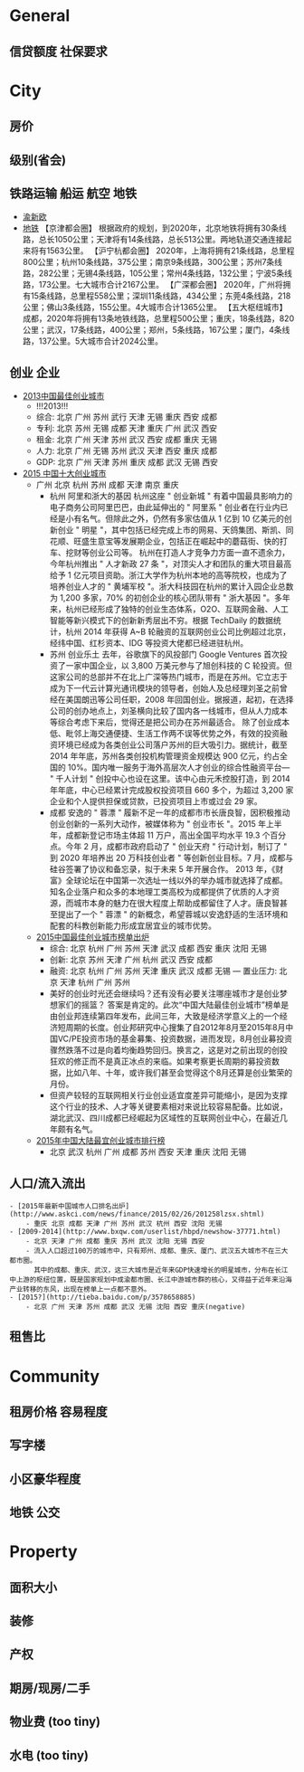 # General

## 信贷额度 社保要求

# City

## 房价
## 级别(省会)
## 铁路运输 船运 航空 地铁

 - [渝新欧](http://baike.baidu.com/link?url=CypF7kqh2KBywTXgwYIavwDbbPPvcfk53D4RyxHA4BSvtv17hfTqj4D4Hj_9Ks-dYBmqm22GZoMdH8JFlxjfx_)
 - [地铁](http://www.bxqw.com/userlist/hbpd/newshow-37771.html)
   【京津都会圈】 
    根据政府的规划，到2020年，北京地铁将拥有30条线路，总长1050公里；天津将有14条线路，总长513公里。两地轨道交通连接起来将有1563公里。 
   【沪宁杭都会圈】 
    2020年，上海将拥有21条线路，总里程800公里；杭州10条线路，375公里；南京9条线路，300公里；苏州7条线路，282公里；无锡4条线路，105公里；常州4条线路，132公里；宁波5条线路，173公里。七大城市合计2167公里。 
   【广深都会圈】 
   2020年，广州将拥有15条线路，总里程558公里；深圳11条线路，434公里；东莞4条线路，218公里；佛山3条线路，155公里。4大城市合计1365公里。 
   【五大枢纽城市】 
   成都，2020年将拥有13条地铁线路，总里程500公里；重庆，18条线路，820公里；武汉，17条线路，400公里；郑州，5条线路，167公里；厦门，4条线路，137公里。5大城市合计2024公里。
  
 
## 创业 企业

 - [2013中国最佳创业城市](http://magazine.cyzone.cn/articles/201310/3099.html)
    - !!!2013!!!
    - 综合: 北京 广州 苏州 武行 天津 无锡 重庆 西安 成都
    - 专利: 北京 苏州 无锡 成都 天津 重庆 广州 武汉 西安
    - 租金: 北京 广州 天津 苏州 武汉 西安 成都 重庆 无锡
    - 人力: 北京 广州 无锡 苏州 武汉 天津 西安 重庆 成都
    - GDP: 北京 广州 天津 苏州 重庆 成都 武汉 无锡 西安
 - [2015 中国十大创业城市](http://app.myzaker.com/news/article.php?pk=55dfbc709490cb214400004e)
    -  广州 北京 杭州 苏州 成都 天津 南京 重庆
        - 杭州 阿里和浙大的基因 
        杭州这座 " 创业新城 " 有着中国最具影响力的电子商务公司阿里巴巴，由此延伸出的 " 阿里系 " 创业者在行业内已经是小有名气。但除此之外，仍然有多家估值从 1 亿到 10 亿美元的创新创业 " 明星 "，其中包括已经完成上市的网易、天鸽集团、斯凯、同花顺、旺盛生意宝等发展期企业，包括正在崛起中的蘑菇街、快的打车、挖财等创业公司等。
        杭州在打造人才竞争力方面一直不遗余力，今年杭州推出 " 人才新政 27 条 "，对顶尖人才和团队的重大项目最高给予 1 亿元项目资助。浙江大学作为杭州本地的高等院校，也成为了培养创业人才的 " 黄埔军校 "。浙大科技园在杭州的累计入园企业总数为 1,200 多家，70% 的初创企业的核心团队带有 " 浙大基因 "。多年来，杭州已经形成了独特的创业生态体系，O2O、互联网金融、人工智能等新兴模式下的创新新秀层出不穷。根据 TechDaily 的数据统计，杭州 2014 年获得 A~B 轮融资的互联网创业公司比例超过北京，经纬中国、红杉资本、IDG 等投资大佬都已经进驻杭州。
        - 苏州 创业乐土
        去年，谷歌旗下的风投部门 Google Ventures 首次投资了一家中国企业，以 3,800 万美元参与了旭创科技的 C 轮投资。但这家公司的总部并不在北上广深等热门城市，而是在苏州。它立志于成为下一代云计算光通讯模块的领导者，创始人及总经理刘圣之前曾经在美国朗迅等公司任职，2008 年回国创业。据报道，起初，在选择公司的创办地点上，刘圣横向比较了国内各一线城市，但从人力成本等综合考虑下来后，觉得还是把公司办在苏州最适合。
        除了创业成本低、毗邻上海交通便捷、生活工作两不误等优势之外，有效的投资融资环境已经成为各类创业公司落户苏州的巨大吸引力。据统计，截至 2014 年年底，苏州各类创投机构管理资金规模达 900 亿元，约占全国的 10%。国内唯一服务于海外高层次人才创业的综合性融资平台— " 千人计划 " 创投中心也设在这里。该中心由元禾控股打造，到 2014 年年底，中心已经累计完成股权投资项目 660 多个，为超过 3,200 家企业和个人提供担保或贷款，已投资项目上市或过会 29 家。
        - 成都 安逸的 " 蓉漂 "
        履新不足一年的成都市市长唐良智，因积极推动创业创新的一系列大动作，被媒体称为 " 创业市长 "。2015 年上半年，成都新登记市场主体超 11 万户，高出全国平均水平 19.3 个百分点。今年 2 月，成都市政府启动了 " 创业天府 " 行动计划，制订了 " 到 2020 年培养出 20 万科技创业者 " 等创新创业目标。7 月，成都与硅谷签署了协议和备忘录，拟于未来 5 年开展合作。
        2013 年，《财富》全球论坛在中国第一次选址一线以外的举办城市就选择了成都。知名企业落户和众多的本地理工类高校为成都提供了优质的人才资源，而城市本身的魅力在很大程度上帮助成都留住了人才。唐良智甚至提出了一个 " 蓉漂 " 的新概念，希望蓉城以安逸舒适的生活环境和配套的科教创新能力形成宜居宜业的城市优势。
    - [2015中国最佳创业城市榜单出炉](http://finance.eastmoney.com/news/1682,20151103561710787.html)
        - 综合: 北京 杭州 广州 苏州 天津 武汉 成都 西安 重庆 沈阳 无锡
        - 创新: 北京 苏州 天津 广州 杭州 武汉 西安 成都
        - 融资: 北京 杭州 广州 苏州 天津 重庆 武汉 成都 无锡
        — 置业压力: 北京 天津 杭州 广州 苏州
        - 美好的创业时光还会继续吗？还有没有必要关注哪座城市才是创业梦想家们的摇篮？
        答案是肯定的。此次“中国大陆最佳创业城市”榜单是由创业邦连续第四年发布，此间三年，大致是经济学意义上的一个经济短周期的长度。创业邦研究中心搜集了自2012年8月至2015年8月中国VC/PE投资市场的基金募集、投资数据，进而发现，8月创业募投资骤然跌落不过是向着均衡趋势回归。换言之，这是对之前出现的创投狂欢的修正而不是真正冰点的来临。如果考察更长周期的募投资数据，比如八年、十年，或许我们甚至会觉得这个8月还算是创业繁荣的月份。
        - 但资产较轻的互联网相关行业创业适宜度差异可能缩小，是因为支撑这个行业的技术、人才等关键要素相对来说比较容易配备。比如说，湖北武汉、四川成都已经崛起为区域性的互联网创业中心，在最近几年颇有名气。
    - [2015年中国大陆最宜创业城市排行榜](http://www.askci.com/news/data/2015/12/19/16939xcyl.shtml)
        - 北京 武汉 杭州 广州 成都 苏州 西安 天津 重庆 沈阳 无锡
 
## 人口/流入流出
    - [2015年最新中国城市人口排名出炉](http://www.askci.com/news/finance/2015/02/26/201258lzsx.shtml)
        - 重庆 北京 成都 天津 广州 苏州 武汉 杭州 西安 沈阳 无锡
    - [2009-2014](http://www.bxqw.com/userlist/hbpd/newshow-37771.html)
        - 北京 天津 广州 成都 重庆 苏州 武汉 沈阳 无锡 西安
        - 流入人口超过100万的城市中，只有郑州、成都、重庆、厦门、武汉五大城市不在三大都市圈。 
          其中的成都、重庆、武汉，这三大城市是近年来GDP快速增长的明星城市，分布在长江中上游的枢纽位置，既是国家规划中成渝都市圈、长江中游城市群的核心，又得益于近年来沿海产业转移的东风，出现在榜单上一点都不意外。
    - [2015?](http://tieba.baidu.com/p/3578658885)
        - 北京 广州 天津 苏州 成都 武汉 无锡 沈阳 西安 重庆(negative)
## 租售比

# Community

## 租房价格 容易程度
## 写字楼
## 小区豪华程度
## 地铁 公交

# Property

## 面积大小
## 装修
## 产权
## 期房/现房/二手
## 物业费 (too tiny)
## 水电 (too tiny)

